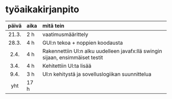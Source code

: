# työaikakirjanpito

| päivä | aika | mitä tein  |
| :----:|:-----| :-----|
| 21.3. | 2 h    | vaatimusmäärittely |
| 28.3. | 4 h    | GUI:n tekoa + noppien koodausta |
| 2.4.  | 4 h    | Rakennettiin UI:n alku uudelleen javafx:llä swingin sijaan, ensimmäiset testit |
| 3.4.  | 4 h    | Kehitettiin UI:ta lisää |
| 9.4.  | 3 h    | UI:n kehitystä ja sovelluslogiikan suunnittelua |
| yht   | 17 h   ||
